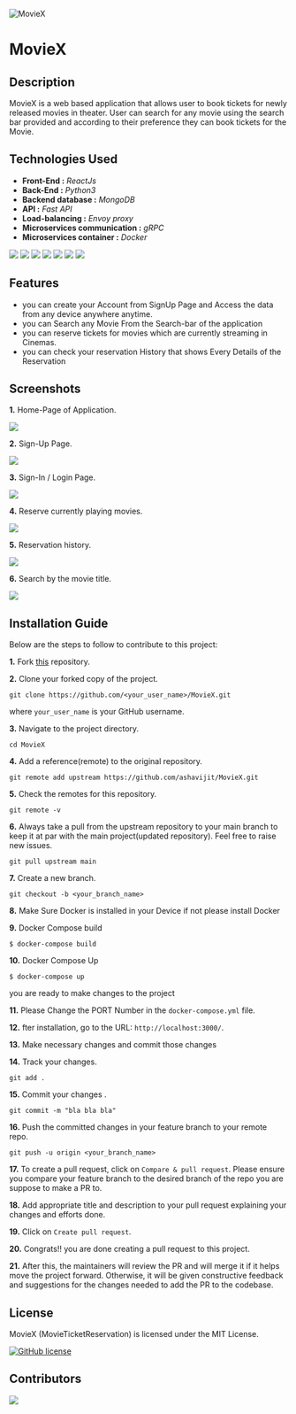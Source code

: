 ![MovieX](https://socialify.git.ci/ashavijit/MovieX/image?font=Source%20Code%20Pro&forks=1&issues=1&language=1&name=1&owner=1&pattern=Circuit%20Board&pulls=1&stargazers=1&theme=Dark)
# MovieX

## Description
MovieX is a web based application that allows user to book tickets for newly released movies in theater. User can search for any movie using the search bar provided and according to their preference they can book tickets for the Movie.

## Technologies Used
* **Front-End :** *ReactJs*
* **Back-End :** *Python3*
* **Backend database :** *MongoDB*
* **API :** *Fast API*
* **Load-balancing :** *Envoy proxy* 
* **Microservices communication :** *gRPC* 
* **Microservices container :** *Docker* 

![](https://img.shields.io/badge/ReactJs-61DAFB?style=for-the-badge&logo=react&logoColor=black)
![](https://img.shields.io/badge/Python3-38B2AC?style=for-the-badge&logo=python)
![](https://img.shields.io/badge/MongoDB-fa1505?style=for-the-badge&logo=mongodb&logoColor=#fa1505)
![](https://img.shields.io/badge/Fast%20API-faea05?style=for-the-badge&logo=fastapi&logoColor=red)
![](https://img.shields.io/badge/Envoy%20Proxy-de92e8?style=for-the-badge)
![](https://img.shields.io/badge/Docker-097049?style=for-the-badge&logo=docker)
![](https://img.shields.io/badge/gRPC-9bed93?style=for-the-badge)

## Features

* you can create your Account from SignUp Page and Access the data from any device anywhere anytime.
* you can Search any Movie From the Search-bar of the application
* you can reserve tickets for movies which are currently streaming in Cinemas.
* you can check your reservation History that shows Every Details of the Reservation

## Screenshots
**1.** Home-Page of Application.

   ![](./screenshots/homepage.png)

**2.** Sign-Up Page.
   
   ![](./screenshots/signup.png)

**3.** Sign-In / Login Page.
   
   ![](./screenshots/login.png)

**4.** Reserve currently playing movies.
   
   ![](./screenshots/reserve.png)

**5.** Reservation history.
   
   ![](./screenshots/Dashboard.png)

**6.** Search by the movie title.
   
   ![](./screenshots/Search.png)

## Installation Guide

Below are the steps to follow to contribute to this project:

**1.** Fork [this](https://github.com/ashavijit/MovieX) repository.

**2.** Clone your forked copy of the project.

```
git clone https://github.com/<your_user_name>/MovieX.git
```

where `your_user_name` is your GitHub username.

**3.** Navigate to the project directory.

```
cd MovieX
```

**4.** Add a reference(remote) to the original repository.

```
git remote add upstream https://github.com/ashavijit/MovieX.git
```

**5.** Check the remotes for this repository.

```
git remote -v
```

**6.** Always take a pull from the upstream repository to your main branch to keep it at par with the main project(updated repository). Feel free to raise new issues.

```
git pull upstream main
```

**7.** Create a new branch.

```
git checkout -b <your_branch_name>
```

**8.** Make Sure Docker is installed in your Device if not please install Docker

**9.** Docker Compose build

```
$ docker-compose build
```

**10.** Docker Compose Up
```
$ docker-compose up
```
you are ready to make changes to the project

**11.** Please Change the PORT Number in the ```docker-compose.yml``` file.

**12.** fter installation, go to the URL: `http://localhost:3000/`.

**13.** Make necessary changes and commit those changes

**14.** Track your changes.

```
git add .
```

**15.** Commit your changes .

```
git commit -m "bla bla bla"
```

**16.** Push the committed changes in your feature branch to your remote repo.

```
git push -u origin <your_branch_name>
```

**17.** To create a pull request, click on `Compare & pull request`. Please ensure you compare your feature branch to the desired branch of the repo you are suppose to make a PR to.

**18.** Add appropriate title and description to your pull request explaining your changes and efforts done.

**19.** Click on `Create pull request`.

**20.** Congrats!! you are done creating a pull request to this project. 

**21.**  After this, the maintainers will review the PR and will merge it if it helps move the project forward. Otherwise, it will be given constructive feedback and suggestions for the changes needed to add the PR to the codebase.


## License

MovieX (MovieTicketReservation) is licensed under the MIT License.

[![GitHub license](https://img.shields.io/github/license/ashavijit/MovieX)](https://github.com/ashavijit/MovieX/blob/main/LICENCE)

## Contributors

<a href="https://github.com/ashavijit/MovieX/graphs/contributors">
  <img src="https://contrib.rocks/image?repo=ashavijit/MovieX" />
</a>

